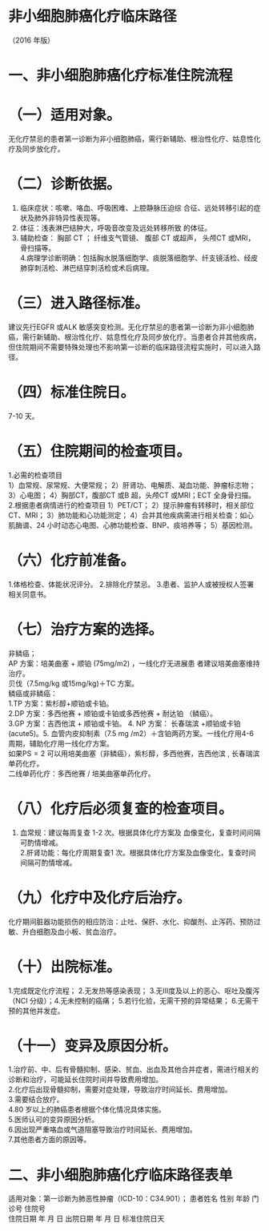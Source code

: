 # 非小细胞肺癌化疗临床路径  
（2016 年版）  
# 一、非小细胞肺癌化疗标准住院流程  
# （一）适用对象。  
无化疗禁忌的患者第一诊断为非小细胞肺癌，需行新辅助、根治性化疗、姑息性化疗及同步放化疗。  
# （二）诊断依据。  
1. 临床症状：咳嗽、咯血、呼吸困难、上腔静脉压迫综 合征、远处转移引起的症状及肺外非特异性表现等。  
2. 体征：浅表淋巴结肿大，呼吸音改变及远处转移所致 的体征。  
3. 辅助检查： 胸部 CT ； 纤维支气管镜、 腹部 CT  或超声， 头颅CT 或MRI，骨扫描等。  
4.病理学诊断明确：包括胸水脱落细胞学、痰脱落细胞学、纤支镜活检、经皮肺穿刺活检、淋巴结穿刺活检或术后病理。  
# （三）进入路径标准。  
建议先行EGFR 或ALK 敏感突变检测。无化疗禁忌的患者第一诊断为非小细胞肺癌，需行新辅助、根治性化疗、姑息性化疗及同步放化疗。当患者合并其他疾病，但住院期间不需要特殊处理也不影响第一诊断的临床路径流程实施时，可以进入路径。  
# （四）标准住院日。  
7-10 天。  
# （五）住院期间的检查项目。  
1.必需的检查项目  
1）血常规、尿常规、大便常规； 2）肝肾功、电解质、凝血功能、肿瘤标志物；          3）心电图； 4）胸部CT，腹部CT 或B 超，头颅CT 或MRI；ECT 全身骨扫描。 2.根据患者病情进行的检查项目 1）PET/CT； 2）提示肿瘤有转移时，相关部位CT、MRI； 3）肺功能和心功能测定； 4）合并其他疾病需进行相关检查：如心肌酶谱、24 小时动态心电图、心肺功能检查、BNP、痰培养等； 5）基因检测。  
# （六）化疗前准备。  
1.体格检查、体能状况评分。 2.排除化疗禁忌。 3.患者、监护人或被授权人签署相关同意书。  
# （七）治疗方案的选择。  
非鳞癌；  
AP  方案：培美曲塞 $+$ 顺铂 $(75\mathrm{{mg/m2})}$ ，一线化疗无进展患 者建议培美曲塞维持治疗。  
贝伐（7.5mg/kg 或15mg/kg)＋TC 方案。  
鳞癌或非鳞癌：  
1.TP 方案：紫杉醇$+$顺铂或卡铂。  
2.DP  方案：多西他赛 $+$ 顺铂或卡铂或多西他赛 $+$ 耐达铂 （鳞癌）。  
3.GP  方案：吉西他滨 $+$ 顺铂或卡铂。 4. NP 方案： 长春瑞滨 $+$顺铂或卡铂$(\mathrm{acute}5)$。5. 血管内皮抑制素（7.5 mg /m2）＋含铂两药方案。一线化疗用4-6 周期，辅助化疗用一线化疗方案。  
如果$\mathrm{PS}{=}2$ 可以用培美曲塞（非鳞癌），紫杉醇，多西他赛，吉西他滨 , 长春瑞滨单药化疗。  
二线单药化疗：多西他赛 / 培美曲塞单药化疗。  
# （八）化疗后必须复查的检查项目。  
1. 血常规：建议每周复查 1-2  次。根据具体化疗方案及 血像变化，复查时间间隔可酌情增减。  
2.肝肾功能：每化疗周期复查1 次。根据具体化疗方案及血像变化，复查时间间隔可酌情增减。  
# （九）化疗中及化疗后治疗。  
化疗期间脏器功能损伤的相应防治：止吐、保肝、水化、抑酸剂、止泻药、预防过敏、升白细胞及血小板、贫血治疗。  
# （十）出院标准。  
1.完成既定化疗流程； 2.无发热等感染表现； 3.无Ⅲ度及以上的恶心、呕吐及腹泻（NCI 分级）；4.无未控制的癌痛； 5.若行化验，无需干预的异常结果； 6.无需干预的其他并发症。  
# （十一）变异及原因分析。  
1.治疗前、中、后有骨髓抑制、感染、贫血、出血及其他合并症者，需进行相关的诊断和治疗，可能延长住院时间并导致费用增加。  
2.化疗后出现骨髓抑制，需要对症处理，导致治疗时间延长、费用增加。  
3.需要结合放疗。  
4.80 岁以上的肺癌患者根据个体化情况具体实施。  
5.医师认可的变异原因分析。  
6.因出现严重咯血或气道阻塞导致治疗时间延长、费用增加。  
7.其他患者方面的原因等。  
# 二、非小细胞肺癌化疗临床路径表单  
适用对象：第一诊断为肺恶性肿瘤（ICD-10：C34.901）； 患者姓名  性别       年龄  门诊号   住院号  
住院日期  年 月 日   出院日期    年  月   日    标准住院日天  

